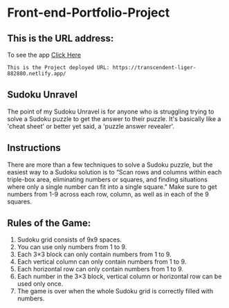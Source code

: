 # Front-end-Portfolio-Project
## This is the URL address:
To see the app [Click Here](https://transcendent-liger-882880.netlify.app/)
```
This is the Project deployed URL: https://transcendent-liger-882880.netlify.app/
```

## Sudoku Unravel
The point of my Sudoku Unravel is for anyone who is struggling trying to solve a Sudoku puzzle to get the answer to their puzzle. It's basically like a 'cheat sheet' or better yet said, a 'puzzle answer revealer'. 

## Instructions 

There are more than a few techniques to solve a Sudoku puzzle, but the easiest way to a Sudoku solution is to “Scan rows and columns within each triple-box area, eliminating numbers or squares, and finding situations where only a single number can fit into a single square.” 
Make sure to get numbers from 1-9 across each row, column, as well as in each of the 9 squares.
 
## Rules of the Game:
1. Sudoku grid consists of 9x9 spaces.
2. You can use only numbers from 1 to 9.
3. Each 3×3 block can only contain numbers from 1 to 9.
4. Each vertical column can only contain numbers from 1 to 9.
5. Each horizontal row can only contain numbers from 1 to 9.
6. Each number in the 3×3 block, vertical column or horizontal row can be used only once.
7. The game is over when the whole Sudoku grid is correctly filled with numbers.

